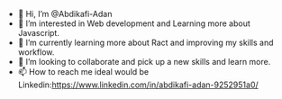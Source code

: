 - 👋 Hi, I’m @Abdikafi-Adan
- 👀 I’m interested in Web development and Learning more about Javascript.
- 🌱 I’m currently learning more about Ract and improving my skills and workflow.
- 💞️ I’m looking to collaborate and pick up a new skills and learn more.
- 📫 How to reach me ideal would be Linkedin:https://www.linkedin.com/in/abdikafi-adan-9252951a0/

<!---
Abdikafi-Adan/Abdikafi-Adan is a ✨ special ✨ repository because its `README.md` (this file) appears on your GitHub profile.
You can click the Preview link to take a look at your changes.
--->
